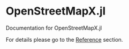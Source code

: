 # OpenStreetMapX.jl

Documentation for OpenStreetMapX.jl

For details please go to the [Reference](https://pszufe.github.io/OpenStreetMapX/latest/reference/) section.
